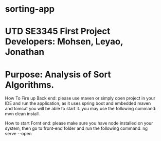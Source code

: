 # sorting-app
UTD SE3345 First Project
Developers: Mohsen, Leyao, Jonathan
=========================================
Purpose: Analysis of Sort Algorithms.
=========================================
How To Fire up Back end:
 please use maven or simply open project in your IDE and run the application, as it uses spring boot and embedded maven and tomcat you will be able to start it.
 you may use the following command: mvn clean install.

How to start Fornt end:
 please make sure you have node installed on your system, then go to front-end folder and run the following command: ng serve --open


